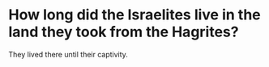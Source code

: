 # How long did the Israelites live in the land they took from the Hagrites?

They lived there until their captivity.

